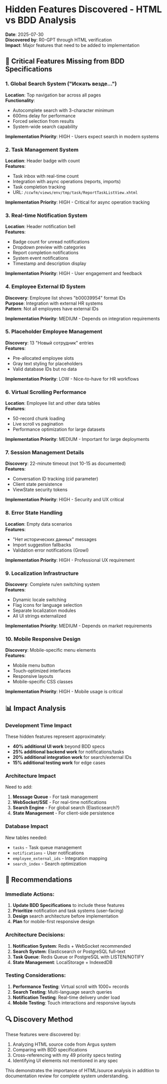# Hidden Features Discovered - HTML vs BDD Analysis

**Date**: 2025-07-30  
**Discovered by**: R0-GPT through HTML verification  
**Impact**: Major features that need to be added to implementation

## 🚨 Critical Features Missing from BDD Specifications

### 1. Global Search System ("Искать везде...")
**Location**: Top navigation bar across all pages  
**Functionality**:
- Autocomplete search with 3-character minimum
- 600ms delay for performance
- Forced selection from results
- System-wide search capability

**Implementation Priority**: HIGH - Users expect search in modern systems

### 2. Task Management System
**Location**: Header badge with count  
**Features**:
- Task inbox with real-time count
- Integration with async operations (reports, imports)
- Task completion tracking
- URL: `/ccwfm/views/env/tmp/task/ReportTaskListView.xhtml`

**Implementation Priority**: HIGH - Critical for async operation tracking

### 3. Real-time Notification System
**Location**: Header notification bell  
**Features**:
- Badge count for unread notifications
- Dropdown preview with categories
- Report completion notifications
- System event notifications
- Timestamp and description display

**Implementation Priority**: HIGH - User engagement and feedback

### 4. Employee External ID System
**Discovery**: Employee list shows "b00039954" format IDs  
**Purpose**: Integration with external HR systems  
**Pattern**: Not all employees have external IDs

**Implementation Priority**: MEDIUM - Depends on integration requirements

### 5. Placeholder Employee Management
**Discovery**: 13 "Новый сотрудник" entries  
**Features**:
- Pre-allocated employee slots
- Gray text styling for placeholders
- Valid database IDs but no data

**Implementation Priority**: LOW - Nice-to-have for HR workflows

### 6. Virtual Scrolling Performance
**Location**: Employee list and other data tables  
**Features**:
- 50-record chunk loading
- Live scroll vs pagination
- Performance optimization for large datasets

**Implementation Priority**: MEDIUM - Important for large deployments

### 7. Session Management Details
**Discovery**: 22-minute timeout (not 10-15 as documented)  
**Features**:
- Conversation ID tracking (cid parameter)
- Client state persistence
- ViewState security tokens

**Implementation Priority**: HIGH - Security and UX critical

### 8. Error State Handling
**Location**: Empty data scenarios  
**Features**:
- "Нет исторических данных" messages
- Import suggestion fallbacks
- Validation error notifications (Growl)

**Implementation Priority**: HIGH - Professional UX requirement

### 9. Localization Infrastructure
**Discovery**: Complete ru/en switching system  
**Features**:
- Dynamic locale switching
- Flag icons for language selection
- Separate localization modules
- All UI strings externalized

**Implementation Priority**: MEDIUM - Depends on market requirements

### 10. Mobile Responsive Design
**Discovery**: Mobile-specific menu elements  
**Features**:
- Mobile menu button
- Touch-optimized interfaces
- Responsive layouts
- Mobile-specific CSS classes

**Implementation Priority**: HIGH - Mobile usage is critical

## 📊 Impact Analysis

### Development Time Impact
These hidden features represent approximately:
- **40% additional UI work** beyond BDD specs
- **25% additional backend work** for notifications/tasks
- **20% additional integration work** for search/external IDs
- **15% additional testing work** for edge cases

### Architecture Impact
Need to add:
1. **Message Queue** - For task management
2. **WebSocket/SSE** - For real-time notifications
3. **Search Engine** - For global search (Elasticsearch?)
4. **State Management** - For client-side persistence

### Database Impact
New tables needed:
- `tasks` - Task queue management
- `notifications` - User notifications
- `employee_external_ids` - Integration mapping
- `search_index` - Search optimization

## 🎯 Recommendations

### Immediate Actions:
1. **Update BDD Specifications** to include these features
2. **Prioritize** notification and task systems (user-facing)
3. **Design** search architecture before implementation
4. **Plan** for mobile-first responsive design

### Architecture Decisions:
1. **Notification System**: Redis + WebSocket recommended
2. **Search System**: Elasticsearch or PostgreSQL full-text
3. **Task Queue**: Redis Queue or PostgreSQL with LISTEN/NOTIFY
4. **State Management**: LocalStorage + IndexedDB

### Testing Considerations:
1. **Performance Testing**: Virtual scroll with 1000+ records
2. **Search Testing**: Multi-language search queries
3. **Notification Testing**: Real-time delivery under load
4. **Mobile Testing**: Touch interactions and responsive layouts

## 🔍 Discovery Method

These features were discovered by:
1. Analyzing HTML source code from Argus system
2. Comparing with BDD specifications
3. Cross-referencing with my 49 priority specs testing
4. Identifying UI elements not mentioned in any spec

This demonstrates the importance of HTML/source analysis in addition to documentation review for complete system understanding.
